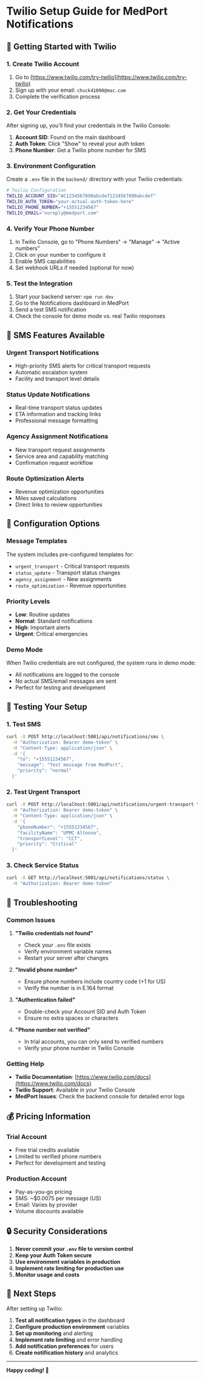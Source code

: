 # Twilio Setup Guide for MedPort Notifications

## 🚀 Getting Started with Twilio

### 1. Create Twilio Account
1. Go to [https://www.twilio.com/try-twilio](https://www.twilio.com/try-twilio)
2. Sign up with your email: `chuck41090@mac.com`
3. Complete the verification process

### 2. Get Your Credentials
After signing up, you'll find your credentials in the Twilio Console:

1. **Account SID**: Found on the main dashboard
2. **Auth Token**: Click "Show" to reveal your auth token
3. **Phone Number**: Get a Twilio phone number for SMS

### 3. Environment Configuration
Create a `.env` file in the `backend/` directory with your Twilio credentials:

```bash
# Twilio Configuration
TWILIO_ACCOUNT_SID="AC1234567890abcdef1234567890abcdef"
TWILIO_AUTH_TOKEN="your-actual-auth-token-here"
TWILIO_PHONE_NUMBER="+15551234567"
TWILIO_EMAIL="noreply@medport.com"
```

### 4. Verify Your Phone Number
1. In Twilio Console, go to "Phone Numbers" → "Manage" → "Active numbers"
2. Click on your number to configure it
3. Enable SMS capabilities
4. Set webhook URLs if needed (optional for now)

### 5. Test the Integration
1. Start your backend server: `npm run dev`
2. Go to the Notifications dashboard in MedPort
3. Send a test SMS notification
4. Check the console for demo mode vs. real Twilio responses

## 📱 SMS Features Available

### Urgent Transport Notifications
- High-priority SMS alerts for critical transport requests
- Automatic escalation system
- Facility and transport level details

### Status Update Notifications
- Real-time transport status updates
- ETA information and tracking links
- Professional message formatting

### Agency Assignment Notifications
- New transport request assignments
- Service area and capability matching
- Confirmation request workflow

### Route Optimization Alerts
- Revenue optimization opportunities
- Miles saved calculations
- Direct links to review opportunities

## 🔧 Configuration Options

### Message Templates
The system includes pre-configured templates for:
- `urgent_transport` - Critical transport requests
- `status_update` - Transport status changes
- `agency_assignment` - New assignments
- `route_optimization` - Revenue opportunities

### Priority Levels
- **Low**: Routine updates
- **Normal**: Standard notifications
- **High**: Important alerts
- **Urgent**: Critical emergencies

### Demo Mode
When Twilio credentials are not configured, the system runs in demo mode:
- All notifications are logged to the console
- No actual SMS/email messages are sent
- Perfect for testing and development

## 🧪 Testing Your Setup

### 1. Test SMS
```bash
curl -X POST http://localhost:5001/api/notifications/sms \
  -H "Authorization: Bearer demo-token" \
  -H "Content-Type: application/json" \
  -d '{
    "to": "+15551234567",
    "message": "Test message from MedPort",
    "priority": "normal"
  }'
```

### 2. Test Urgent Transport
```bash
curl -X POST http://localhost:5001/api/notifications/urgent-transport \
  -H "Authorization: Bearer demo-token" \
  -H "Content-Type: application/json" \
  -d '{
    "phoneNumber": "+15551234567",
    "facilityName": "UPMC Altoona",
    "transportLevel": "CCT",
    "priority": "Critical"
  }'
```

### 3. Check Service Status
```bash
curl -X GET http://localhost:5001/api/notifications/status \
  -H "Authorization: Bearer demo-token"
```

## 🚨 Troubleshooting

### Common Issues

1. **"Twilio credentials not found"**
   - Check your `.env` file exists
   - Verify environment variable names
   - Restart your server after changes

2. **"Invalid phone number"**
   - Ensure phone numbers include country code (+1 for US)
   - Verify the number is in E.164 format

3. **"Authentication failed"**
   - Double-check your Account SID and Auth Token
   - Ensure no extra spaces or characters

4. **"Phone number not verified"**
   - In trial accounts, you can only send to verified numbers
   - Verify your phone number in Twilio Console

### Getting Help

- **Twilio Documentation**: [https://www.twilio.com/docs](https://www.twilio.com/docs)
- **Twilio Support**: Available in your Twilio Console
- **MedPort Issues**: Check the backend console for detailed error logs

## 💰 Pricing Information

### Trial Account
- Free trial credits available
- Limited to verified phone numbers
- Perfect for development and testing

### Production Account
- Pay-as-you-go pricing
- SMS: ~$0.0075 per message (US)
- Email: Varies by provider
- Volume discounts available

## 🔒 Security Considerations

1. **Never commit your `.env` file to version control**
2. **Keep your Auth Token secure**
3. **Use environment variables in production**
4. **Implement rate limiting for production use**
5. **Monitor usage and costs**

## 🎯 Next Steps

After setting up Twilio:

1. **Test all notification types** in the dashboard
2. **Configure production environment** variables
3. **Set up monitoring** and alerting
4. **Implement rate limiting** and error handling
5. **Add notification preferences** for users
6. **Create notification history** and analytics

---

**Happy coding! 🚀**
